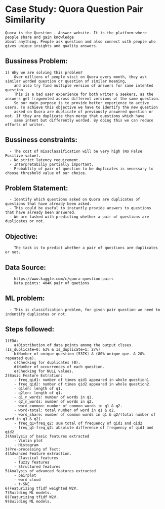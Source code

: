 # Case Study: Quora Question Pair Similarity
	Quora is the Question - Answer website. It is the platform where people share and gain knowledge 
	about anything. People ask question and also connect with people who gives unique insights and quality answers.
	
## Bussiness Problem:
	1) Why we are solving this problem?
		Over millions of people visit on Quora every month, they ask similar worded question or question of similar meaning,
		and also try find multiple version of answers for same intented question.
		This is a bad user experience for both writer & seekers, as the answers get fragmented across different versions of the same question.
		So our main purpose is to provide better experience to active users. To achieve this objective we have to identify the new question 
		asked on Quora are duplicate of previously answered question or not. If they are duplicate then merge that questions which have 
		same intent but differently worded. By doing this we can reduce efforts of writer.
		
## Bussiness constraints:
	  - The cost of missclassification will be very high (No False Positive value).
	  - No strict latency requirement.
	  - Interpretabiliy partially important.
	  - Probablity of pair of question to be duplicates is necessary to choose threshold value of our choice.
	  
## Problem Statement:
	  - Identify which questions asked on Quora are duplicates of questions that have already been asked. 
	  - This could be useful to instantly provide answers to questions that have already been answered. 
	  - We are tasked with predicting whether a pair of questions are duplicates or not.
	
## Objective:
		The task is to predict whether a pair of questions are duplicates or not.

## Data Source: 
		https://www.kaggle.com/c/quora-question-pairs
		Data points: 404K pair of quetions

## ML problem:
	  - This is classification problem, for given pair question we need to indentify duplicates or not.

## Steps followed:
	1)EDA: 
		a)Distribution of data points among the output clsses.(Is_duplicate=0: 63% & Is_duplicate=1: 27%)
		b)Number of unique question (537K) & (80% unique que. & 20% repeated que).
		c)Checking for duplicates (0).
		d)Number of occurrences of each question.
		e)Checking for NULL values.
	2)Basic Feature Extration:
		- freq_qid1: number of times qid1 appeared in whole question1.
		- freq_qid2: number of times qid2 appeared in whole question2.
		- q1len: length of q1.
		- q2len: length of q1.
		- q1_n_words: number of words in q1.
		- q2_n_words: number of words in q2.
		- word_common: number of common words in q1 & q2.
		- word-total: total number of word in q1 & q2.
		- word_share: number of common words in q1 & q2/(total number of word in q1 & q2).
		- freq_q1+freq_q2: sum total of frequency of qid1 and qid2
		- freq_q1-freq_q2: absolute difference of frequency of qid1 and qid2 
	3)Analysis of basic features extracted
		- Violin plot
		- Histogram
	3)Pre-processing of Text:
	4)Advanced Feature extraction.
		- Classical features
		- fuzzy features
		- Structured features
	5)Analysis of advanced features extracted
		- pairplot
		- word cloud
		- t-SNE
	6)Featurizing tfidf weighted W2V.
	7)Building ML models.
	8)Featurizing tfidf W2V.
	9)Building ML models.
